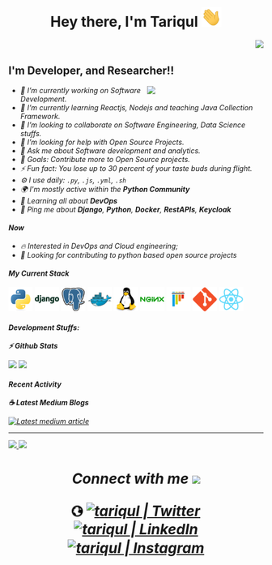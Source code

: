
### <h1 align="center">Hey there, I'm Tariqul <img src="Hi.gif" width="40px"/> </h1>  <div align = 'right'>![](https://komarev.com/ghpvc/?username=shobhitsrivastava-ds&color=yellow)</div>


## I'm Developer, and Researcher!!  
</em></p> <img align='right' src="https://media.giphy.com/media/M9gbBd9nbDrOTu1Mqx/giphy.gif" width="230">
<p><em>

- 🔭 I’m currently working on Software Development.
- 🌱 I’m currently learning Reactjs, Nodejs and teaching Java Collection Framework.
- 👯 I’m looking to collaborate on Software Engineering, Data Science stuffs.
- 🤔 I’m looking for help with Open Source Projects.
- 💬 Ask me about Software development and analytics.
- 🥅 Goals: Contribute more to Open Source projects.
- ⚡ Fun fact: You lose up to 30 percent of your taste buds during flight.
- ⚙️ I use daily: `.py`, `.js`, `.yml`, `.sh`
- 🌍 I'm mostly active within the **Python Community**
- 🌱 Learning all about **DevOps**
- 💬 Ping me about **Django**, **Python**, **Docker**, **RestAPIs**, **Keycloak**

#### Now

- :fire: Interested in DevOps and Cloud engineering;
- :calendar: Looking for contributing to python based open source projects 

#### My Current Stack

<img height="48" src="python-original.svg" alt="python"> <img height="48" src="django-plain-wordmark.svg" alt="Django"> <img height="48" src="postgresql-original.svg" alt="postgress"> <img height="48" src="docker-original.svg" alt="Docker"> <img height="48" src="linux-original.svg" alt="linux"> <img height="48" src="nginx-original.svg" alt="nginx"> <img height="48" src="pytest-original.svg" alt="pytest"> <img height="48" src="git-original.svg" alt="git"> <img height="48" src="react-original.svg" alt="react">

#### Development Stuffs:

<b>⚡ Github Stats</b>
<p float="left">
<img height="180em" src="https://github-readme-stats.vercel.app/api?username=tstariqul&show_icons=true&hide_border=true&&count_private=true&include_all_commits=true" /> 
<img height="180em" src="https://github-readme-stats.vercel.app/api/top-langs/?username=tstariqul&show_icons=true&hide_border=true&layout=compact&langs_count=8"/>
</p>


#### Recent Activity

<p><b> &#9749; Latest Medium Blogs</b></p>

<a target="_blank" href="https://github-readme-medium-recent-article.vercel.app/medium/@sudiptob2/0"><img src="https://github-readme-medium-recent-article.vercel.app/medium/@sudiptob2/0" alt="Latest medium article">

---

<!-- <p style="center"> <img src="https://github-readme-stats.vercel.app/api?username=tstariqul&show_icons=true&theme=gotham" alt="Tariqul" /> -->

<a href="https://github.com/tstariqul/github-stats">

![](https://github.com/tstariqul/github-stats/blob/master/generated/overview.svg)
![](https://github.com/tstariqul/github-stats/blob/master/generated/languages.svg)

</a>
<h1 align="center">
Connect with me <img src="https://github.com/TheDudeThatCode/TheDudeThatCode/blob/master/Assets/Handshake.gif" height="32px">

[<img align="center" alt="tariqul" width="22px" src="https://raw.githubusercontent.com/iconic/open-iconic/master/svg/globe.svg" />][website]
[<img align="center" alt="tariqul | Twitter" width="22px" src="https://cdn.jsdelivr.net/npm/simple-icons@v3/icons/twitter.svg" />][twitter]
[<img align="center" alt="tariqul | LinkedIn" width="22px" src="https://cdn.jsdelivr.net/npm/simple-icons@v3/icons/linkedin.svg" />][linkedin]
[<img align="center" alt="tariqul | Instagram" width="22px" src="https://cdn.jsdelivr.net/npm/simple-icons@v3/icons/instagram.svg" />][instagram]
</h1>

[website]: https://tariquls.netlify.app
[youtube]: #
[twitter]: https://twitter.com/tstariqul
[instagram]: https://instagram.com/tis_tariqul
[linkedin]: https://linkedin.com/in/tstariqul
[webdevplaylist]: #
[jsplaylist]: #
[cssplaylist]: #
[reactplaylist]: #


